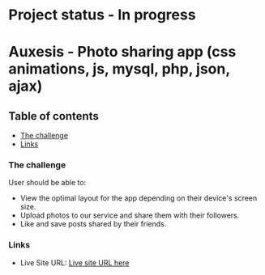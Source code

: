 # Project status - In progress 


# Auxesis - Photo sharing app (css animations, js, mysql, php, json, ajax)

 
 ## Table of contents 
   - [The challenge](#the-challenge)
   - [Links](#links)



### The challenge
User should be able to: 
- View the optimal layout for the app depending on their device's screen size.
- Upload photos to our service and share them with their followers. 
- Like and save posts shared by their friends.

### Links
- Live Site URL: [Live site URL here](https://jaeleen.github.io/Auxesis/)
